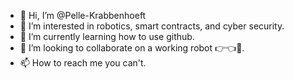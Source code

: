 - 👋 Hi, I’m @Pelle-Krabbenhoeft
- 👀 I’m interested in robotics, smart contracts, and cyber security.
- 🌱 I’m currently learning how to use github.
- 💞️ I’m looking to collaborate on a working robot 👉👈🥺.
- 📫 How to reach me you can't.

<!---
Pelle-Krabbenhoeft/Pelle-Krabbenhoeft is a ✨ special ✨ repository because its `README.md` (this file) appears on your GitHub profile.
You can click the Preview link to take a look at your changes.
--->
